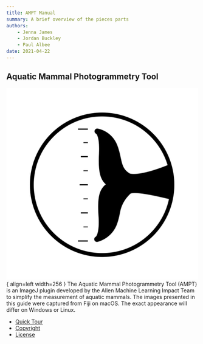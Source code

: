 ```yaml
---
title: AMPT Manual
summary: A brief overview of the pieces parts
authors:
    - Jenna James
    - Jordan Buckley
    - Paul Albee
date: 2021-04-22
---
```

## Aquatic Mammal Photogrammetry Tool

![Placeholder](assets/logo.svg){ align=left width=256 }
The Aquatic Mammal Photogrammetry Tool (AMPT) is an ImageJ plugin developed by the Allen Machine Learning Impact Team to simplify the measurement of aquatic mammals. The images presented in this guide were captured from Fiji on macOS. The exact appearance will differ on Windows or Linux.

* [Quick Tour](quick_tour.md)
* [Copyright](copyright.md)
* [License](license.md)

